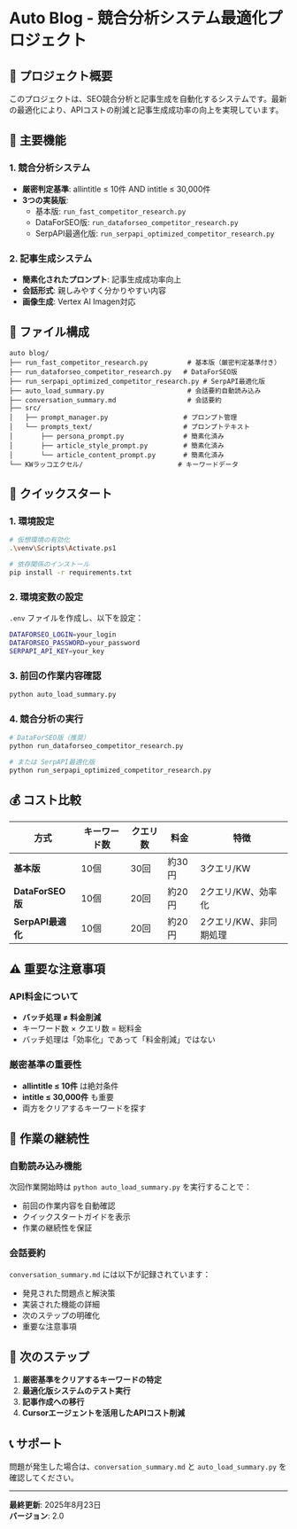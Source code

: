 # Auto Blog - 競合分析システム最適化プロジェクト

## 🎯 プロジェクト概要

このプロジェクトは、SEO競合分析と記事生成を自動化するシステムです。最新の最適化により、APIコストの削減と記事生成成功率の向上を実現しています。

## 🚀 主要機能

### 1. 競合分析システム
- **厳密判定基準**: allintitle ≤ 10件 AND intitle ≤ 30,000件
- **3つの実装版**:
  - 基本版: `run_fast_competitor_research.py`
  - DataForSEO版: `run_dataforseo_competitor_research.py`
  - SerpAPI最適化版: `run_serpapi_optimized_competitor_research.py`

### 2. 記事生成システム
- **簡素化されたプロンプト**: 記事生成成功率向上
- **会話形式**: 親しみやすく分かりやすい内容
- **画像生成**: Vertex AI Imagen対応

## 📁 ファイル構成

```
auto blog/
├── run_fast_competitor_research.py          # 基本版（厳密判定基準付き）
├── run_dataforseo_competitor_research.py   # DataForSEO版
├── run_serpapi_optimized_competitor_research.py # SerpAPI最適化版
├── auto_load_summary.py                     # 会話要約自動読み込み
├── conversation_summary.md                  # 会話要約
├── src/
│   ├── prompt_manager.py                   # プロンプト管理
│   └── prompts_text/                       # プロンプトテキスト
│       ├── persona_prompt.py               # 簡素化済み
│       ├── article_style_prompt.py         # 簡素化済み
│       └── article_content_prompt.py       # 簡素化済み
└── KWラッコエクセル/                        # キーワードデータ
```

## 🚀 クイックスタート

### 1. 環境設定
```bash
# 仮想環境の有効化
.\venv\Scripts\Activate.ps1

# 依存関係のインストール
pip install -r requirements.txt
```

### 2. 環境変数の設定
`.env` ファイルを作成し、以下を設定：
```bash
DATAFORSEO_LOGIN=your_login
DATAFORSEO_PASSWORD=your_password
SERPAPI_API_KEY=your_key
```

### 3. 前回の作業内容確認
```bash
python auto_load_summary.py
```

### 4. 競合分析の実行
```bash
# DataForSEO版（推奨）
python run_dataforseo_competitor_research.py

# または SerpAPI最適化版
python run_serpapi_optimized_competitor_research.py
```

## 💰 コスト比較

| 方式 | キーワード数 | クエリ数 | 料金 | 特徴 |
|------|-------------|----------|------|------|
| **基本版** | 10個 | 30回 | 約30円 | 3クエリ/KW |
| **DataForSEO版** | 10個 | 20回 | 約20円 | 2クエリ/KW、効率化 |
| **SerpAPI最適化** | 10個 | 20回 | 約20円 | 2クエリ/KW、非同期処理 |

## ⚠️ 重要な注意事項

### API料金について
- **バッチ処理 ≠ 料金削減**
- キーワード数 × クエリ数 = 総料金
- バッチ処理は「効率化」であって「料金削減」ではない

### 厳密基準の重要性
- **allintitle ≤ 10件** は絶対条件
- **intitle ≤ 30,000件** も重要
- 両方をクリアするキーワードを探す

## 🔄 作業の継続性

### 自動読み込み機能
次回作業開始時は `python auto_load_summary.py` を実行することで：
- 前回の作業内容を自動確認
- クイックスタートガイドを表示
- 作業の継続性を保証

### 会話要約
`conversation_summary.md` には以下が記録されています：
- 発見された問題点と解決策
- 実装された機能の詳細
- 次のステップの明確化
- 重要な注意事項

## 🎯 次のステップ

1. **厳密基準をクリアするキーワードの特定**
2. **最適化版システムのテスト実行**
3. **記事作成への移行**
4. **Cursorエージェントを活用したAPIコスト削減**

## 📞 サポート

問題が発生した場合は、`conversation_summary.md` と `auto_load_summary.py` を確認してください。

---

**最終更新**: 2025年8月23日  
**バージョン**: 2.0

